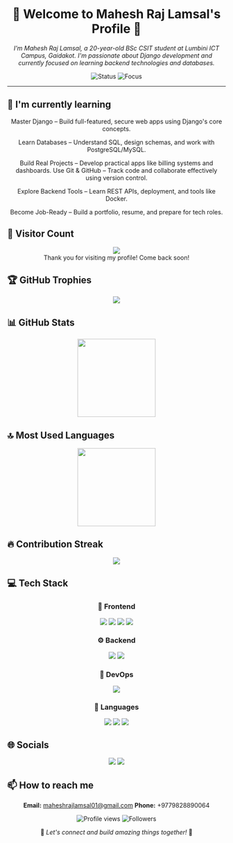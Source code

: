 <div align="center">

# 🌟 Welcome to Mahesh Raj Lamsal's Profile 🌟

<p><em>I'm Mahesh Raj Lamsal, a 20-year-old BSc CSIT student at Lumbini ICT Campus, Gaidakot. I'm passionate about Django development and currently focused on learning backend technologies and databases.</em></p>

<img src="https://img.shields.io/badge/Status-Available_for_collaboration-brightgreen" alt="Status" />
<img src="https://img.shields.io/badge/Focus-Web_Development-blue" alt="Focus" />

</div>

<hr>

## 🌱 I'm currently learning

<div align="center"><p>Master Django – Build full-featured, secure web apps using Django's core concepts.

Learn Databases – Understand SQL, design schemas, and work with PostgreSQL/MySQL.

Build Real Projects – Develop practical apps like billing systems and dashboards.
Use Git & GitHub – Track code and collaborate effectively using version control.

Explore Backend Tools – Learn REST APIs, deployment, and tools like Docker.

Become Job-Ready – Build a portfolio, resume, and prepare for tech roles.</p></div>

## 👀 Visitor Count

<!-- ⚠️ Important: Replace 'Mahesh-179' with your actual GitHub username in the URL below -->
<p align="center">
  <img src="https://profile-counter.glitch.me/Mahesh-179/count.svg" />
  <br>Thank you for visiting my profile! Come back soon!
</p>

## 🏆 GitHub Trophies

<!-- ⚠️ Important: Replace 'Mahesh-179' with your actual GitHub username in the URL below -->
<p align="center">
  <img src="https://github-profile-trophy.vercel.app/?username=Mahesh-179&theme=juicyfresh&column=7&margin-w=15&margin-h=15" />
</p>

## 📊 GitHub Stats

<!-- ⚠️ Important: Replace 'Mahesh-179' with your actual GitHub username in the URL below -->
<div align="center">
  <img height="180em" src="https://github-readme-stats.vercel.app/api?username=Mahesh-179&show_icons=true&theme=radical&include_all_commits=true&count_private=true"/>
</div>

## 🔝 Most Used Languages

<!-- ⚠️ Important: Replace 'Mahesh-179' with your actual GitHub username in the URL below -->
<div align="center">
  <img height="180em" src="https://github-readme-stats.vercel.app/api/top-langs/?username=Mahesh-179&layout=compact&langs_count=10&theme=radical"/>
</div>

## 🔥 Contribution Streak

<!-- ⚠️ Important: Replace 'Mahesh-179' with your actual GitHub username in the URL below -->
<div align="center">
  <img src="https://github-readme-streak-stats.herokuapp.com/?user=Mahesh-179&theme=radical&hide_border=false" />
</div>

## 💻 Tech Stack

<div align="center">

### 🎨 Frontend

<img src="https://img.shields.io/badge/-Sass-05122A?style=for-the-badge&color=ff69b4"> <img src="https://img.shields.io/badge/-HTML5-05122A?style=for-the-badge&color=ff69b4"> <img src="https://img.shields.io/badge/-CSS3-05122A?style=for-the-badge&color=ff69b4"> <img src="https://img.shields.io/badge/-Bootstrap-05122A?style=for-the-badge&color=ff69b4">

### ⚙️ Backend

<img src="https://img.shields.io/badge/-MySQL-05122A?style=for-the-badge&color=4169e1"> <img src="https://img.shields.io/badge/-Django-05122A?style=for-the-badge&color=4169e1">

### 🚀 DevOps

<img src="https://img.shields.io/badge/-AWS-05122A?style=for-the-badge&color=9370db">

### 💬 Languages

<img src="https://img.shields.io/badge/-JavaScript-05122A?style=for-the-badge&color=FFA500"> <img src="https://img.shields.io/badge/-C-05122A?style=for-the-badge&color=FFA500"> <img src="https://img.shields.io/badge/-Python-05122A?style=for-the-badge&color=FFA500">

</div>

## 🌐 Socials

<div align="center">

<a href="https://github.com/Mahesh-179"><img src="https://img.shields.io/badge/github-%23121011.svg?style=for-the-badge&logo=github&logoColor=white&color=9a6bdf"></a> <a href="https://www.linkedin.com/in/mahesh-raj-lamsal-264a8b340/"><img src="https://img.shields.io/badge/linkedin-%230077B5.svg?style=for-the-badge&logo=linkedin&logoColor=white&color=df6b9a"></a> 

</div>

## 📫 How to reach me

<div align="center">

**Email:** maheshrajlamsal01@gmail.com
**Phone:** +9779828890064

</div>

<div align="center">

<!-- ⚠️ Important: Replace 'Mahesh-179' with your actual GitHub username in the URLs below -->
<img src="https://komarev.com/ghpvc/?username=Mahesh-179&style=for-the-badge&color=blueviolet" alt="Profile views"/>

<img src="https://img.shields.io/github/followers/Mahesh-179?style=for-the-badge&color=ff69b4" alt="Followers"/>

<p>🌈 <i>Let's connect and build amazing things together!</i> 🚀</p>

</div>
